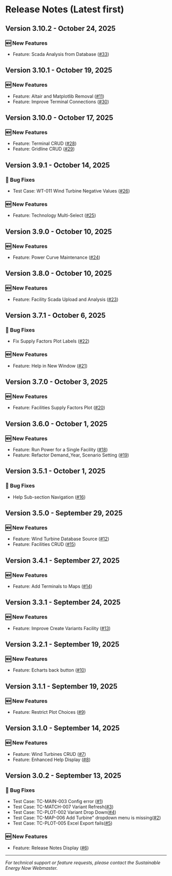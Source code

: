 # Release Notes (Latest first)
## Version 3.10.2 - October 24, 2025
### 🆕 New Features
- Feature: Scada Analysis from Database ([#33](https://github.com/Sustainable-Energy-Now/siren_web/issues/33))

## Version 3.10.1 - October 19, 2025
### 🆕 New Features
- Feature: Altair and Matplotlib Removal ([#11](https://github.com/Sustainable-Energy-Now/siren_web/issues/11))
- Feature: Improve Terminal Connections ([#30](https://github.com/Sustainable-Energy-Now/siren_web/issues/30))

## Version 3.10.0 - October 17, 2025
### 🆕 New Features
- Feature: Terminal CRUD ([#28](https://github.com/Sustainable-Energy-Now/siren_web/issues/28))
- Feature: Gridline CRUD ([#29](https://github.com/Sustainable-Energy-Now/siren_web/issues/29))

## Version 3.9.1 - October 14, 2025
### 🐛 Bug Fixes
- Test Case: WT-011 Wind Turbine Negative Values ([#26](https://github.com/Sustainable-Energy-Now/siren_web/issues/26))
### 🆕 New Features
- Feature: Technology Multi-Select ([#25](https://github.com/Sustainable-Energy-Now/siren_web/issues/25))

## Version 3.9.0 - October 10, 2025
### 🆕 New Features
- Feature: Power Curve Maintenance ([#24](https://github.com/Sustainable-Energy-Now/siren_web/issues/24))

## Version 3.8.0 - October 10, 2025
### 🆕 New Features
- Feature: Facility Scada Upload and Analysis ([#23](https://github.com/Sustainable-Energy-Now/siren_web/issues/23))

## Version 3.7.1 - October 6, 2025
### 🐛 Bug Fixes
- Fix Supply Factors Plot Labels ([#22](https://github.com/Sustainable-Energy-Now/siren_web/issues/22))
### 🆕 New Features
- Feature: Help in New Window ([#21](https://github.com/Sustainable-Energy-Now/siren_web/issues/21))

## Version 3.7.0 - October 3, 2025
### 🆕 New Features
- Feature: Facilities Supply Factors Plot ([#20](https://github.com/Sustainable-Energy-Now/siren_web/issues/20))

## Version 3.6.0 - October 1, 2025
### 🆕 New Features
- Feature: Run Power for a Single Facility ([#18](https://github.com/Sustainable-Energy-Now/siren_web/issues/18))
- Feature: Refactor Demand_Year, Scenario Setting ([#19](https://github.com/Sustainable-Energy-Now/siren_web/issues/19))

## Version 3.5.1 - October 1, 2025
### 🐛 Bug Fixes
- Help Sub-section Navigation ([#16](https://github.com/Sustainable-Energy-Now/siren_web/issues/16))

## Version 3.5.0 - September 29, 2025
### 🆕 New Features
- Feature: Wind Turbine Database Source ([#12](https://github.com/Sustainable-Energy-Now/siren_web/issues/12))
- Feature: Facilities CRUD ([#15](https://github.com/Sustainable-Energy-Now/siren_web/issues/15))

## Version 3.4.1 - September 27, 2025
### 🆕 New Features
- Feature: Add Terminals to Maps ([#14](https://github.com/Sustainable-Energy-Now/siren_web/issues/14))

## Version 3.3.1 - September 24, 2025
### 🆕 New Features
- Feature: Improve Create Variants Facility ([#13](https://github.com/Sustainable-Energy-Now/siren_web/issues/13))

## Version 3.2.1 - September 19, 2025
### 🆕 New Features
- Feature: Echarts back button ([#10](https://github.com/Sustainable-Energy-Now/siren_web/issues/10))

## Version 3.1.1 - September 19, 2025
### 🆕 New Features
- Feature: Restrict Plot Choices ([#9](https://github.com/Sustainable-Energy-Now/siren_web/issues/9))

## Version 3.1.0 - September 14, 2025
### 🆕 New Features
- Feature: Wind Turbines CRUD ([#7](https://github.com/Sustainable-Energy-Now/siren_web/issues/7))
- Feature: Enhanced Help Display ([#8](https://github.com/Sustainable-Energy-Now/siren_web/issues/8))

## Version 3.0.2 - September 13, 2025
### 🐛 Bug Fixes
- Test Case: TC-MAIN-003 Config error ([#1](https://github.com/Sustainable-Energy-Now/siren_web/issues/1))
- Test Case: TC-MATCH-007 Variant Refresh([#3](https://github.com/Sustainable-Energy-Now/siren_web/issues/3))
- Test Case: TC-PLOT-002 Variant Drop Down([#4](https://github.com/Sustainable-Energy-Now/siren_web/issues/4))
- Test Case: TC-MAP-006 Add Turbine" dropdown menu is missing([#2](https://github.com/Sustainable-Energy-Now/siren_web/issues/2))
- Test Case: TC-PLOT-005 Excel Export fails([#5](https://github.com/Sustainable-Energy-Now/siren_web/issues/5))

### 🆕 New Features
- Feature: Release Notes Display ([#6](https://github.com/Sustainable-Energy-Now/siren_web/issues/6))

---
*For technical support or feature requests, please contact the Sustainable Energy Now Webmaster.*